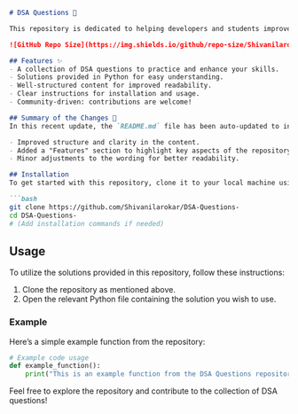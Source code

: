 ```markdown
# DSA Questions 🚀

This repository is dedicated to helping developers and students improve their skills in Data Structures and Algorithms (DSA) through a collection of curated questions and solutions.

![GitHub Repo Size](https://img.shields.io/github/repo-size/Shivanilarokar/DSA-Questions-) ![Contributors](https://img.shields.io/github/contributors/Shivanilarokar/DSA-Questions-) ![Issues](https://img.shields.io/github/issues/Shivanilarokar/DSA-Questions-)

## Features ✨
- A collection of DSA questions to practice and enhance your skills.
- Solutions provided in Python for easy understanding.
- Well-structured content for improved readability.
- Clear instructions for installation and usage.
- Community-driven: contributions are welcome!

## Summary of the Changes 📝
In this recent update, the `README.md` file has been auto-updated to include:

- Improved structure and clarity in the content.
- Added a "Features" section to highlight key aspects of the repository.
- Minor adjustments to the wording for better readability.

## Installation
To get started with this repository, clone it to your local machine using the following commands:

```bash
git clone https://github.com/Shivanilarokar/DSA-Questions-
cd DSA-Questions-
# (Add installation commands if needed)
```

## Usage
To utilize the solutions provided in this repository, follow these instructions:

1. Clone the repository as mentioned above.
2. Open the relevant Python file containing the solution you wish to use.

### Example
Here’s a simple example function from the repository:

```python
# Example code usage
def example_function():
    print("This is an example function from the DSA Questions repository.")
```

Feel free to explore the repository and contribute to the collection of DSA questions!
```